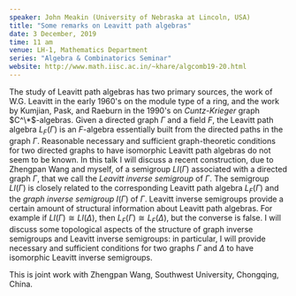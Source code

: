 ```yaml
---
speaker: John Meakin (University of Nebraska at Lincoln, USA)
title: "Some remarks on Leavitt path algebras"
date: 3 December, 2019
time: 11 am
venue: LH-1, Mathematics Department
series: "Algebra & Combinatorics Seminar"
website: http://www.math.iisc.ac.in/~khare/algcomb19-20.html
---
```


The study of Leavitt path algebras has two primary sources, the
work of W.G. Leavitt in the early 1960's on the module type of
a ring, and the work by Kumjian, Pask, and Raeburn in the 1990's
on _Cuntz-Krieger_ graph $C^\*$-algebras. Given a directed graph
$\Gamma$ and a field $F$, the Leavitt path algebra $L_F(\Gamma)$
is an $F$-algebra essentially built from the directed paths in
the graph $\Gamma$. Reasonable necessary and sufficient
graph-theoretic conditions for two directed graphs to have
isomorphic Leavitt path algebras do not seem to be known.
In this talk I will discuss a recent construction, due to Zhengpan
Wang and myself, of a semigroup $LI(\Gamma)$ associated with a
directed graph $\Gamma$, that we call the _Leavitt inverse semigroup_
of $\Gamma$. The semigroup $LI(\Gamma)$ is closely related to the
corresponding Leavitt path algebra $L_F(\Gamma)$ and the
_graph inverse semigroup_ $I(\Gamma)$ of $\Gamma$. Leavitt inverse
semigroups provide a certain amount of structural information about
Leavitt path algebras.  For example if $LI(\Gamma) \cong LI(\Delta)$,
then $L_F(\Gamma) \cong L_F(\Delta)$, but the converse is false. I
will discuss some topological aspects of the structure of graph
inverse semigroups and Leavitt inverse semigroups: in particular,
I will provide necessary and sufficient conditions for two graphs
$\Gamma$ and $\Delta$ to have isomorphic Leavitt inverse semigroups.

This is joint work with Zhengpan Wang, Southwest University, Chongqing, China.

